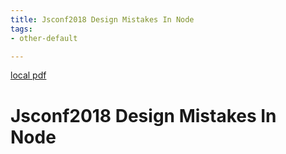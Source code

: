 ```yaml
---
title: Jsconf2018 Design Mistakes In Node
tags:
- other-default

---
```


[local pdf](../../../pdfs/jsconf2018-design-mistakes-in-node.pdf)

# Jsconf2018 Design Mistakes In Node
